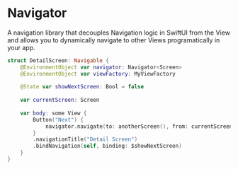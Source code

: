 # Navigator

A navigation library that decouples Navigation logic in
SwiftUI from the View and allows you to dynamically 
navigate to other Views programatically in your app.

```swift
struct DetailScreen: Navigable {
    @EnvironmentObject var navigator: Navigator<Screen>
    @EnvironmentObject var viewFactory: MyViewFactory
    
    @State var showNextScreen: Bool = false
    
    var currentScreen: Screen
    
    var body: some View {
        Button("Next") {
            navigator.navigate(to: anotherScreen(), from: currentScreen)
        }
        .navigationTitle("Detail Screen")
        .bindNavigation(self, binding: $showNextScreen)
    }
}
```
